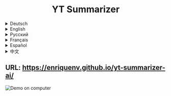 <h1 align="center">YT Summarizer</h1>

<details>
<summary>Deutsch</summary>
Willkommen bei YT Summarizer – dein Shortcut zu prägnanten Videoeinblicken🎥✨

Genug von langwierigen YouTube-Videos? Diese JavaScript-basierte Web-App, unterstützt von der Magie der KI, ist hier, um dir Zeit zu sparen. Gib einfach den Link zu einem YouTube-Video ein, und voilà, erhalte eine schnelle und genaue Zusammenfassung!

## Funktionen:
* **Mühelose Zusammenfassungen:** Gib den YouTube-Link ein, und die KI erledigt den Rest und liefert dir eine zusammengefasste Version des Videoinhalts.
* **Sprachflexibilität:** Zusammenfassung des Videos in der Sprache deiner Wahl. Egal, ob Englisch, Spanisch, Mandarin oder eine andere Sprache – wir haben dich abgedeckt!
* **Zeiteinsparung:** Keine Notwendigkeit, Stunden beim Anschauen zu verbringen; erhalte die Schlüsselpunkte in einem Bruchteil der Zeit.
* **Benutzerfreundliche Oberfläche:** Das elegante Design sorgt für ein nahtloses Erlebnis auf jedem Gerät und macht die Videozusammenfassung zum Kinderspiel.
* **Teilbare Zusammenfassungen:** Kopiere deine Zusammenfassung und teile sie mit jedem. Verbreite das Wissen, ohne Zeit zu opfern!

## Anleitung:
1. Besuche die Web-App.
1. Gib den YouTube-Video-Link ein.
1. Wähle deine bevorzugte Sprache.
1. Klicke auf 'Zusammenfassen.'
1. Genieße eine prägnante Zusammenfassung ohne zeitraubende Suche!

## Warum YT Summarizer wählen?
* **Cutting-Edge KI:** YT Summarizer setzt fortschrittliche KI-Modelle ein, um Videoinhalte genau zu analysieren und zusammenzufassen.
* **Datenschutz zählt:** Keine Registrierung oder Speicherung persönlicher oder Videoinformationen.
* **Kostenlos und Open Source:** YT Summarizer engagiert sich für Zugänglichkeit, ist kostenlos und offen für Zusammenarbeit.

Verbessere dein Videoerlebnis – probiere YT Summarizer jetzt aus und mache jede Sekunde wertvoll! 🚀
</details>

<details>
<summary>English</summary>
Welcome to YT Summarizer – your shortcut to concise video insights! 🎥✨

Tired of watching lengthy YouTube videos? This JavaScript-powered web app, backed by the magic of AI, is here to save you time. Simply input the link to any YouTube video, and voilà, receive a quick and accurate summary!

## Features:
* **Effortless Summaries:** Input the YouTube link, and AI does the rest, providing you with a summarized version of the video content.
* **Language Flexibility:** Summarize the video in the language of your choice. Whether it's English, Spanish, Mandarin, or any other language, we've got you covered!
* **Time-Saving:** No need to spend hours watching; get the key points in a fraction of the time.
* **User-Friendly Interface:** The sleek design ensures a seamless experience on any device, making video summarization a breeze.
* **Shareable Summaries:** Copy your summary and share it with anyone you want. Spread the knowledge without the time commitment!

## How to Use:
1. Visit the web app.
1. Input the YouTube video link.
1. Select your preferred language.
1. Click 'Summarize.'
1. Enjoy a concise summary without the time commitment!

## Why Choose Us:
* **Cutting-Edge AI:** We leverage advanced AI models to analyze and summarize video content accurately.
* **Privacy Matters:** Your data is yours. There is no registration or any personal or video information that gets stored.
* **Free and Open Source:** YT Summarizer is commited to accessibility, free to use and open for collaboration.

Empower your video-watching experience – try YT Summarizer now and make every second count! 🚀
</details>


<details>
<summary>Русский</summary>
Добро пожаловать в YT Summarizer – ваш быстрый путь к кратким видеоинсайтам.

Устали от долгих видео на YouTube? Это веб-приложение, созданное на JavaScript и поддерживаемое магией искусственного интеллекта, здесь, чтобы сэкономить ваше время. Просто введите ссылку на любое видео YouTube, и вуаля, получите быстрый и точный резюме!

## Особенности:
* **Без труда резюме:** Введите ссылку YouTube, и искусственный интеллект берет на себя остальное, предоставляя вам краткую версию содержания видео.
* **Языковая гибкость:** Резюмируйте видео на языке, который вам удобен. Будь то английский, испанский, китайский или любой другой язык, мы вас покрываем!
* **Экономия времени:** Не нужно тратить часы на просмотр; получите ключевые моменты в доли времени.
* **Удобный интерфейс:** Стильный дизайн обеспечивает легкость использования на любом устройстве, делая резюмирование видео простым и приятным.
* **Делимые резюме:** Копируйте ваше резюме и делитесь им с кем угодно. Распространяйте знание, не теряя времени!

## Как пользоваться:
1. Посетите веб-приложение.
1. Введите ссылку на видео YouTube.
1. Выберите предпочтительный язык.
1. Нажмите 'Резюмировать.'
1. Наслаждайтесь кратким резюме без затрат времени!

## Почему выбрать нас:
* **Современный искусственный интеллект:** Мы используем передовые модели ИИ для анализа и краткого изложения содержания видео с точностью.
* **Приватность важна:** Нет регистрации или хранения личной или видеоинформации.
* **Бесплатно и с открытым исходным кодом:** YT Summarizer стремится быть доступным, бесплатным и открытым для сотрудничества.

Улучшите свой опыт просмотра видео – попробуйте YT Summarizer сейчас и делайте каждую секунду ценной! 🚀
</details>

<details>
<summary>Français</summary>
Bienvenue sur YT Summarizer – votre raccourci vers des informations vidéo concises.

Marre des vidéos YouTube interminables ? Cette application web propulsée par JavaScript, soutenue par la magie de l'IA, est là pour vous faire gagner du temps. Il vous suffit d'entrer le lien vers n'importe quelle vidéo YouTube, et voilà, recevez un résumé rapide et précis !

## Fonctionnalités :
* **Résumés sans effort :** Entrez le lien YouTube, et l'IA fait le reste en vous fournissant une version condensée du contenu vidéo.
* **Flexibilité linguistique :** Résumez la vidéo dans la langue de votre choix. Que ce soit en anglais, en espagnol, en mandarin ou dans toute autre langue, nous avons ce qu'il vous faut !
* **Économie de temps :** Plus besoin de passer des heures à regarder ; obtenez les points clés en un rien de temps.
* **Interface conviviale :** Le design épuré garantit une expérience fluide sur n'importe quel appareil, facilitant la condensation vidéo.
* **Résumés partageables :** Copiez votre résumé et partagez-le avec qui vous voulez. Propagez la connaissance sans compromettre votre temps !

## Comment utiliser :
1. Rendez-vous sur l'application web.
1. Entrez le lien vidéo YouTube.
1. Sélectionnez votre langue préférée.
1. Cliquez sur 'Résumer.'
1. Profitez d'un résumé concis sans engagement de temps !

## Pourquoi nous choisir ?
* **IA de pointe :** Nous exploitons des modèles avancés d'IA pour analyser et résumer précisément le contenu vidéo.
* **La confidentialité compte :** Aucune inscription ni stockage d'informations personnelles ou vidéo.
* **Gratuit et Open Source :** YT Summarizer s'engage pour l'accessibilité, est gratuit et ouvert à la collaboration.

Optimisez votre expérience de visionnage de vidéos - essayez YT Summarizer maintenant et donnez de la valeur à chaque seconde ! 🚀
</details>

<details>
<summary>Español</summary>
Bienvenido a YT Summarizer, tu solución para obtener la información más concisa de los videos que te interesan 🎥✨

¿Cansado de ver videos extensos en YouTube? Esta aplicación web impulsada por JavaScript y respaldada por la magia de la inteligencia artificial, está aquí para ahorrarte tiempo. ¡Simplemente ingresa el enlace de cualquier video de YouTube y voilà, recibe un resumen rápido y preciso!

Características:
* **Resúmenes sin esfuerzo:** Ingresa el enlace de YouTube y la IA hace el resto, proporcionándote una versión resumida del contenido del video.
* **Multilingüe:** Resume el video en el idioma que elijas. Ya sea inglés, español, mandarín u otro idioma, ¡estás cubierto!
* **Ahorro de tiempo:** No es necesario pasar horas viendo videos; obtén los puntos clave en fracciones de tiempo.
* **Interfaz fácil de usar:** El diseño minimalista garantiza una experiencia perfecta en cualquier dispositivo, facilitando la lectura de los resúmenes.
* **Resúmenes compartibles:** Copia tu resumen y compártelo con quien desees. ¡Difunde el conocimiento sin comprometer tu tiempo!

## Cómo usar:
1. Visita la aplicación web.
1. Ingresa el enlace del video de YouTube.
1. Selecciona tu idioma preferido.
1. Haz clic en 'Resumir.'
1. ¡Disfruta de un resumen conciso sin comprometer tu tiempo!

## ¿Por qué elegirnos?
* **IA de última generación:** Utilizamos modelos avanzados de IA para analizar y resumir el contenido del video con precisión.
* **La privacidad es importante:** No hay registro ni información personal o de video que se almacene.
* **Gratis y de código abierto:** YT Summarizer se compromete a ser accesible, gratuito y abierto para la colaboración.
* **Potencia tu experiencia de ver videos:** ¡prueba YT Summarizer ahora y haz que cada segundo cuente! 🚀
</details>

<details>
<summary>中文</summary>
欢迎使用YT Summarizer - 简洁视频见解的捷径。

厌倦了冗长的YouTube视频？这款由JavaScript支持的Web应用，借助人工智能的神奇力量，旨在为您节省时间。只需输入任何YouTube视频的链接，Voilà，即可获得快速而准确的摘要！

特点：
轻松摘要： 输入YouTube链接，AI会自动为您提供视频内容的摘要版本。
语言灵活性： 以您选择的语言摘要视频。无论是英语、西班牙语、普通话还是其他任何语言，我们都为您提供支持！
节省时间： 无需花费数小时观看，以极小的时间获取关键信息。
用户友好界面： 时尚设计确保在任何设备上都能流畅体验，轻松进行视频摘要。
可共享摘要： 复制摘要并与任何人分享。在不牺牲时间的情况下传播知识！

如何使用：
访问我们的Web应用。
输入YouTube视频链接。
选择您偏好的语言。
点击“摘要”。
以简洁的摘要轻松了解，无需花费过多时间！

为什么选择我们：
尖端人工智能： 我们利用先进的人工智能模型准确分析和摘要视频内容。
注重隐私： 没有注册或存储个人或视频信息。
免费和开源： YT Summarizer致力于提高可访问性，免费使用并开放合作。

提升您的视频观看体验 - 立即尝试YT Summarizer，让每一秒都有价值！🚀
</details>

## URL: https://enriquenv.github.io/yt-summarizer-ai/

![Demo on computer](assets/img/computer.gif)